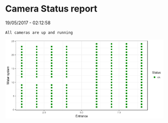 Camera Status report
================
19/05/2017 - 02:12:58

    All cameras are up and running

![](camreport_files/figure-markdown_github/unnamed-chunk-2-1.png)
